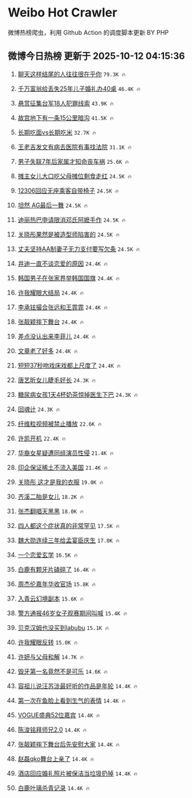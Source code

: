 # Weibo Hot Crawler 



微博热榜爬虫，利用 Github Action 的调度脚本更新 BY PHP 


## 微博今日热榜 更新于 2025-10-12 04:15:36 
1. [聊天这样结尾的人往往很在乎你](https://s.weibo.com/weibo?q=%23%E8%81%8A%E5%A4%A9%E8%BF%99%E6%A0%B7%E7%BB%93%E5%B0%BE%E7%9A%84%E4%BA%BA%E5%BE%80%E5%BE%80%E5%BE%88%E5%9C%A8%E4%B9%8E%E4%BD%A0%23&t=31&band_rank=1&Refer=top) `79.3K 🔥` 

1. [千万富翁给丢失25年儿子婚礼办40桌](https://s.weibo.com/weibo?q=%23%E5%8D%83%E4%B8%87%E5%AF%8C%E7%BF%81%E7%BB%99%E4%B8%A2%E5%A4%B125%E5%B9%B4%E5%84%BF%E5%AD%90%E5%A9%9A%E7%A4%BC%E5%8A%9E40%E6%A1%8C%23&t=31&band_rank=2&Refer=top) `46.4K 🔥` 

1. [悬赏征集台军18人犯罪线索](https://s.weibo.com/weibo?q=%23%E6%82%AC%E8%B5%8F%E5%BE%81%E9%9B%86%E5%8F%B0%E5%86%9B18%E4%BA%BA%E7%8A%AF%E7%BD%AA%E7%BA%BF%E7%B4%A2%23&t=31&band_rank=3&Refer=top) `43.9K 🔥` 

1. [故宫地下有一条15公里暗沟](https://s.weibo.com/weibo?q=%23%E6%95%85%E5%AE%AB%E5%9C%B0%E4%B8%8B%E6%9C%89%E4%B8%80%E6%9D%A115%E5%85%AC%E9%87%8C%E6%9A%97%E6%B2%9F%23&t=31&band_rank=4&Refer=top) `41.5K 🔥` 

1. [长期吃面vs长期吃米](https://s.weibo.com/weibo?q=%E9%95%BF%E6%9C%9F%E5%90%83%E9%9D%A2vs%E9%95%BF%E6%9C%9F%E5%90%83%E7%B1%B3&t=31&band_rank=5&Refer=top) `32.7K 🔥` 

1. [王老吉发文有病去医院有事找法院](https://s.weibo.com/weibo?q=%23%E7%8E%8B%E8%80%81%E5%90%89%E5%8F%91%E6%96%87%E6%9C%89%E7%97%85%E5%8E%BB%E5%8C%BB%E9%99%A2%E6%9C%89%E4%BA%8B%E6%89%BE%E6%B3%95%E9%99%A2%23&t=31&band_rank=6&Refer=top) `31.1K 🔥` 

1. [男子失联7年后家属才知命丧车祸](https://s.weibo.com/weibo?q=%23%E7%94%B7%E5%AD%90%E5%A4%B1%E8%81%947%E5%B9%B4%E5%90%8E%E5%AE%B6%E5%B1%9E%E6%89%8D%E7%9F%A5%E5%91%BD%E4%B8%A7%E8%BD%A6%E7%A5%B8%23&t=31&band_rank=7&Refer=top) `25.6K 🔥` 

1. [摊主女儿大口吃父母摊位剩食走红](https://s.weibo.com/weibo?q=%23%E6%91%8A%E4%B8%BB%E5%A5%B3%E5%84%BF%E5%A4%A7%E5%8F%A3%E5%90%83%E7%88%B6%E6%AF%8D%E6%91%8A%E4%BD%8D%E5%89%A9%E9%A3%9F%E8%B5%B0%E7%BA%A2%23&t=31&band_rank=8&Refer=top) `24.5K 🔥` 

1. [12306回应无座乘客自带椅子](https://s.weibo.com/weibo?q=%2312306%E5%9B%9E%E5%BA%94%E6%97%A0%E5%BA%A7%E4%B9%98%E5%AE%A2%E8%87%AA%E5%B8%A6%E6%A4%85%E5%AD%90%23&t=31&band_rank=9&Refer=top) `24.5K 🔥` 

1. [坦然 AG最后一舞](https://s.weibo.com/weibo?q=%E5%9D%A6%E7%84%B6%20AG%E6%9C%80%E5%90%8E%E4%B8%80%E8%88%9E&t=31&band_rank=10&Refer=top) `24.5K 🔥` 

1. [迪丽热巴申请限消邓氏阿嬷手作](https://s.weibo.com/weibo?q=%23%E8%BF%AA%E4%B8%BD%E7%83%AD%E5%B7%B4%E7%94%B3%E8%AF%B7%E9%99%90%E6%B6%88%E9%82%93%E6%B0%8F%E9%98%BF%E5%AC%B7%E6%89%8B%E4%BD%9C%23&t=31&band_rank=11&Refer=top) `24.5K 🔥` 

1. [关晓彤果然是被造型师陷害的](https://s.weibo.com/weibo?q=%23%E5%85%B3%E6%99%93%E5%BD%A4%E6%9E%9C%E7%84%B6%E6%98%AF%E8%A2%AB%E9%80%A0%E5%9E%8B%E5%B8%88%E9%99%B7%E5%AE%B3%E7%9A%84%23&t=31&band_rank=12&Refer=top) `24.5K 🔥` 

1. [丈夫坚持AA制妻子无力支付要写欠条](https://s.weibo.com/weibo?q=%23%E4%B8%88%E5%A4%AB%E5%9D%9A%E6%8C%81AA%E5%88%B6%E5%A6%BB%E5%AD%90%E6%97%A0%E5%8A%9B%E6%94%AF%E4%BB%98%E8%A6%81%E5%86%99%E6%AC%A0%E6%9D%A1%23&t=31&band_rank=13&Refer=top) `24.5K 🔥` 

1. [井迪一直不谈恋爱的原因](https://s.weibo.com/weibo?q=%23%E4%BA%95%E8%BF%AA%E4%B8%80%E7%9B%B4%E4%B8%8D%E8%B0%88%E6%81%8B%E7%88%B1%E7%9A%84%E5%8E%9F%E5%9B%A0%23&t=31&band_rank=14&Refer=top) `24.4K 🔥` 

1. [韩国男子在张家界举韩国国旗](https://s.weibo.com/weibo?q=%E9%9F%A9%E5%9B%BD%E7%94%B7%E5%AD%90%E5%9C%A8%E5%BC%A0%E5%AE%B6%E7%95%8C%E4%B8%BE%E9%9F%A9%E5%9B%BD%E5%9B%BD%E6%97%97&t=31&band_rank=15&Refer=top) `24.4K 🔥` 

1. [许我耀眼大结局](https://s.weibo.com/weibo?q=%23%E8%AE%B8%E6%88%91%E8%80%80%E7%9C%BC%E5%A4%A7%E7%BB%93%E5%B1%80%23&t=31&band_rank=16&Refer=top) `24.4K 🔥` 

1. [李承铉撮合张远和王霏霏](https://s.weibo.com/weibo?q=%E6%9D%8E%E6%89%BF%E9%93%89%E6%92%AE%E5%90%88%E5%BC%A0%E8%BF%9C%E5%92%8C%E7%8E%8B%E9%9C%8F%E9%9C%8F&t=31&band_rank=17&Refer=top) `24.4K 🔥` 

1. [张靓颖摔下舞台](https://s.weibo.com/weibo?q=%23%E5%BC%A0%E9%9D%93%E9%A2%96%E6%91%94%E4%B8%8B%E8%88%9E%E5%8F%B0%23&t=31&band_rank=18&Refer=top) `24.4K 🔥` 

1. [差点没认出来李菲儿](https://s.weibo.com/weibo?q=%E5%B7%AE%E7%82%B9%E6%B2%A1%E8%AE%A4%E5%87%BA%E6%9D%A5%E6%9D%8E%E8%8F%B2%E5%84%BF&t=31&band_rank=19&Refer=top) `24.4K 🔥` 

1. [文章老了好多](https://s.weibo.com/weibo?q=%E6%96%87%E7%AB%A0%E8%80%81%E4%BA%86%E5%A5%BD%E5%A4%9A&t=31&band_rank=20&Refer=top) `24.4K 🔥` 

1. [短短37秒吻戏床戏都上尺度了](https://s.weibo.com/weibo?q=%E7%9F%AD%E7%9F%AD37%E7%A7%92%E5%90%BB%E6%88%8F%E5%BA%8A%E6%88%8F%E9%83%BD%E4%B8%8A%E5%B0%BA%E5%BA%A6%E4%BA%86&t=31&band_rank=21&Refer=top) `24.4K 🔥` 

1. [唐艺昕女儿睫毛好长](https://s.weibo.com/weibo?q=%23%E5%94%90%E8%89%BA%E6%98%95%E5%A5%B3%E5%84%BF%E7%9D%AB%E6%AF%9B%E5%A5%BD%E9%95%BF%23&t=31&band_rank=22&Refer=top) `24.3K 🔥` 

1. [糖尿病女孩1天4杯奶茶惊掉医生下巴](https://s.weibo.com/weibo?q=%23%E7%B3%96%E5%B0%BF%E7%97%85%E5%A5%B3%E5%AD%A91%E5%A4%A94%E6%9D%AF%E5%A5%B6%E8%8C%B6%E6%83%8A%E6%8E%89%E5%8C%BB%E7%94%9F%E4%B8%8B%E5%B7%B4%23&t=31&band_rank=23&Refer=top) `24.3K 🔥` 

1. [回魂计](https://s.weibo.com/weibo?q=%E5%9B%9E%E9%AD%82%E8%AE%A1&t=31&band_rank=24&Refer=top) `24.3K 🔥` 

1. [纤维粒视频被禁止播放](https://s.weibo.com/weibo?q=%23%E7%BA%A4%E7%BB%B4%E7%B2%92%E8%A7%86%E9%A2%91%E8%A2%AB%E7%A6%81%E6%AD%A2%E6%92%AD%E6%94%BE%23&t=31&band_rank=25&Refer=top) `22.6K 🔥` 

1. [许凯开机](https://s.weibo.com/weibo?q=%E8%AE%B8%E5%87%AF%E5%BC%80%E6%9C%BA&t=31&band_rank=26&Refer=top) `22.4K 🔥` 

1. [华裔女星疑遭同组演员性侵](https://s.weibo.com/weibo?q=%23%E5%8D%8E%E8%A3%94%E5%A5%B3%E6%98%9F%E7%96%91%E9%81%AD%E5%90%8C%E7%BB%84%E6%BC%94%E5%91%98%E6%80%A7%E4%BE%B5%23&t=31&band_rank=27&Refer=top) `21.4K 🔥` 

1. [印企保证稀土不流入美国](https://s.weibo.com/weibo?q=%E5%8D%B0%E4%BC%81%E4%BF%9D%E8%AF%81%E7%A8%80%E5%9C%9F%E4%B8%8D%E6%B5%81%E5%85%A5%E7%BE%8E%E5%9B%BD&t=31&band_rank=28&Refer=top) `21.4K 🔥` 

1. [关晓彤 这才是我的衣服](https://s.weibo.com/weibo?q=%E5%85%B3%E6%99%93%E5%BD%A4%20%E8%BF%99%E6%89%8D%E6%98%AF%E6%88%91%E7%9A%84%E8%A1%A3%E6%9C%8D&t=31&band_rank=29&Refer=top) `19.0K 🔥` 

1. [齐溪二胎是女儿](https://s.weibo.com/weibo?q=%23%E9%BD%90%E6%BA%AA%E4%BA%8C%E8%83%8E%E6%98%AF%E5%A5%B3%E5%84%BF%23&t=31&band_rank=30&Refer=top) `18.2K 🔥` 

1. [张杰翻唱天黑黑](https://s.weibo.com/weibo?q=%23%E5%BC%A0%E6%9D%B0%E7%BF%BB%E5%94%B1%E5%A4%A9%E9%BB%91%E9%BB%91%23&t=31&band_rank=31&Refer=top) `18.0K 🔥` 

1. [四人都这个症状真的非常罕见](https://s.weibo.com/weibo?q=%E5%9B%9B%E4%BA%BA%E9%83%BD%E8%BF%99%E4%B8%AA%E7%97%87%E7%8A%B6%E7%9C%9F%E7%9A%84%E9%9D%9E%E5%B8%B8%E7%BD%95%E8%A7%81&t=31&band_rank=32&Refer=top) `17.5K 🔥` 

1. [魏大勋连续三年给孟宴臣庆生](https://s.weibo.com/weibo?q=%23%E9%AD%8F%E5%A4%A7%E5%8B%8B%E8%BF%9E%E7%BB%AD%E4%B8%89%E5%B9%B4%E7%BB%99%E5%AD%9F%E5%AE%B4%E8%87%A3%E5%BA%86%E7%94%9F%23&t=31&band_rank=33&Refer=top) `17.0K 🔥` 

1. [一个恋爱玄学](https://s.weibo.com/weibo?q=%E4%B8%80%E4%B8%AA%E6%81%8B%E7%88%B1%E7%8E%84%E5%AD%A6&t=31&band_rank=34&Refer=top) `16.5K 🔥` 

1. [白鹿有颗牙片磕碎了](https://s.weibo.com/weibo?q=%E7%99%BD%E9%B9%BF%E6%9C%89%E9%A2%97%E7%89%99%E7%89%87%E7%A3%95%E7%A2%8E%E4%BA%86&t=31&band_rank=35&Refer=top) `16.4K 🔥` 

1. [周杰伦嘉年华收官场](https://s.weibo.com/weibo?q=%E5%91%A8%E6%9D%B0%E4%BC%A6%E5%98%89%E5%B9%B4%E5%8D%8E%E6%94%B6%E5%AE%98%E5%9C%BA&t=31&band_rank=36&Refer=top) `15.8K 🔥` 

1. [入青云幻境副本](https://s.weibo.com/weibo?q=%E5%85%A5%E9%9D%92%E4%BA%91%E5%B9%BB%E5%A2%83%E5%89%AF%E6%9C%AC&t=31&band_rank=37&Refer=top) `15.6K 🔥` 

1. [警方通报46岁女子观赛期间叫喊](https://s.weibo.com/weibo?q=%23%E8%AD%A6%E6%96%B9%E9%80%9A%E6%8A%A546%E5%B2%81%E5%A5%B3%E5%AD%90%E8%A7%82%E8%B5%9B%E6%9C%9F%E9%97%B4%E5%8F%AB%E5%96%8A%23&t=31&band_rank=38&Refer=top) `15.4K 🔥` 

1. [贝克汉姆也没买到labubu](https://s.weibo.com/weibo?q=%E8%B4%9D%E5%85%8B%E6%B1%89%E5%A7%86%E4%B9%9F%E6%B2%A1%E4%B9%B0%E5%88%B0labubu&t=31&band_rank=39&Refer=top) `15.1K 🔥` 

1. [许我耀眼反转](https://s.weibo.com/weibo?q=%23%E8%AE%B8%E6%88%91%E8%80%80%E7%9C%BC%E5%8F%8D%E8%BD%AC%23&t=31&band_rank=40&Refer=top) `15.0K 🔥` 

1. [许妍与父母和解](https://s.weibo.com/weibo?q=%23%E8%AE%B8%E5%A6%8D%E4%B8%8E%E7%88%B6%E6%AF%8D%E5%92%8C%E8%A7%A3%23&t=31&band_rank=41&Refer=top) `14.7K 🔥` 

1. [毁牙第一名竟然不是可乐](https://s.weibo.com/weibo?q=%23%E6%AF%81%E7%89%99%E7%AC%AC%E4%B8%80%E5%90%8D%E7%AB%9F%E7%84%B6%E4%B8%8D%E6%98%AF%E5%8F%AF%E4%B9%90%23&t=31&band_rank=42&Refer=top) `14.6K 🔥` 

1. [容祖儿说汪苏泷最好听的作品是年轮](https://s.weibo.com/weibo?q=%23%E5%AE%B9%E7%A5%96%E5%84%BF%E8%AF%B4%E6%B1%AA%E8%8B%8F%E6%B3%B7%E6%9C%80%E5%A5%BD%E5%90%AC%E7%9A%84%E4%BD%9C%E5%93%81%E6%98%AF%E5%B9%B4%E8%BD%AE%23&t=31&band_rank=43&Refer=top) `14.4K 🔥` 

1. [第一次在鱼脸上看到生气的表情](https://s.weibo.com/weibo?q=%E7%AC%AC%E4%B8%80%E6%AC%A1%E5%9C%A8%E9%B1%BC%E8%84%B8%E4%B8%8A%E7%9C%8B%E5%88%B0%E7%94%9F%E6%B0%94%E7%9A%84%E8%A1%A8%E6%83%85&t=31&band_rank=44&Refer=top) `14.4K 🔥` 

1. [VOGUE盛典52位嘉宾](https://s.weibo.com/weibo?q=%23VOGUE%E7%9B%9B%E5%85%B852%E4%BD%8D%E5%98%89%E5%AE%BE%23&t=31&band_rank=45&Refer=top) `14.4K 🔥` 

1. [陈浚铭拜师兄2.0](https://s.weibo.com/weibo?q=%23%E9%99%88%E6%B5%9A%E9%93%AD%E6%8B%9C%E5%B8%88%E5%85%842.0%23&t=31&band_rank=46&Refer=top) `14.4K 🔥` 

1. [张靓颖摔下舞台后先安慰大家](https://s.weibo.com/weibo?q=%23%E5%BC%A0%E9%9D%93%E9%A2%96%E6%91%94%E4%B8%8B%E8%88%9E%E5%8F%B0%E5%90%8E%E5%85%88%E5%AE%89%E6%85%B0%E5%A4%A7%E5%AE%B6%23&t=31&band_rank=47&Refer=top) `14.4K 🔥` 

1. [赵磊qko舞台上亲了](https://s.weibo.com/weibo?q=%E8%B5%B5%E7%A3%8Aqko%E8%88%9E%E5%8F%B0%E4%B8%8A%E4%BA%B2%E4%BA%86&t=31&band_rank=48&Refer=top) `14.4K 🔥` 

1. [酒店回应婚礼照片被保洁当垃圾扔掉](https://s.weibo.com/weibo?q=%23%E9%85%92%E5%BA%97%E5%9B%9E%E5%BA%94%E5%A9%9A%E7%A4%BC%E7%85%A7%E7%89%87%E8%A2%AB%E4%BF%9D%E6%B4%81%E5%BD%93%E5%9E%83%E5%9C%BE%E6%89%94%E6%8E%89%23&t=31&band_rank=49&Refer=top) `14.4K 🔥` 

1. [白鹿叶璃杀青记录](https://s.weibo.com/weibo?q=%23%E7%99%BD%E9%B9%BF%E5%8F%B6%E7%92%83%E6%9D%80%E9%9D%92%E8%AE%B0%E5%BD%95%23&t=31&band_rank=50&Refer=top) `14.4K 🔥` 

